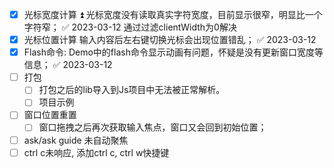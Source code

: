 - [x] 光标宽度计算 ⏫ 光标宽度没有读取真实字符宽度，目前显示很窄，明显比一个字符窄； ✅ 2023-03-12 通过过滤clientWidth为0解决
- [x] 光标位置计算 输入内容后左右键切换光标会出现位置错乱； ✅ 2023-03-12
- [x] Flash命令: Demo中的flash命令显示动画有问题，怀疑是没有更新窗口宽度等信息； ✅ 2023-03-12
- [ ] 打包
	- [ ] 打包之后的lib导入到Js项目中无法被正常解析。
	- [ ] 项目示例
- [ ] 窗口位置重置
	- [ ] 窗口拖拽之后再次获取输入焦点，窗口又会回到初始位置；
- [ ] ask/ask guide 未自动聚焦
- [ ] ctrl c未响应, 添加ctrl c, ctrl w快捷键